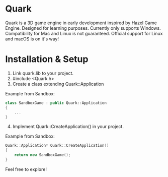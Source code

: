 # Quark

Quark is a 3D game engine in early development inspired by Hazel Game Engine.
Designed for learning purposes.
Currently only supports Windows. Compatibility for Mac and Linux is not guaranteed.
Official support for Linux and macOS is on it's way!

# Installation & Setup

1. Link quark.lib to your project.
2. #include <Quark.h>
3. Create a class extending Quark::Application

Example from Sandbox:
```c++
class SandboxGame : public Quark::Application
{
	...
}
```
4. Implement Quark::CreateApplication() in your project.
	
Example from Sandbox:
```c++
Quark::Application* Quark::CreateApplication()
{
	return new SandboxGame();
}
```

Feel free to explore!
